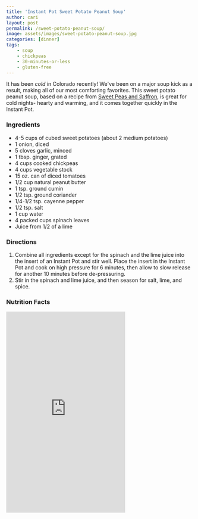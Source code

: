 ```yaml
---
title: 'Instant Pot Sweet Potato Peanut Soup'
author: cari
layout: post
permalink: /sweet-potato-peanut-soup/
image: assets/images/sweet-potato-peanut-soup.jpg
categories: [dinner]
tags:
    - soup
    - chickpeas
    - 30-minutes-or-less
    - gluten-free
---
```


It has been *cold* in Colorado recently! We've been on a major soup kick as a result, making all of our most comforting favorites. This sweet potato peanut soup, based on a recipe from [Sweet Peas and Saffron](https://sweetpeasandsaffron.com/african-peanut-stew), is great for cold nights- hearty and warming, and it comes together quickly in the Instant Pot. 

<h3> Ingredients </h3>

- 4-5 cups of cubed sweet potatoes (about 2 medium potatoes)
- 1 onion, diced
- 5 cloves garlic, minced
- 1 tbsp. ginger, grated
- 4 cups cooked chickpeas
- 4 cups vegetable stock
- 15 oz. can of diced tomatoes
- 1/2 cup natural peanut butter
- 1 tsp. ground cumin
- 1/2 tsp. ground coriander
- 1/4-1/2 tsp. cayenne pepper
- 1/2 tsp. salt
- 1 cup water
- 4 packed cups spinach leaves
- Juice from 1/2 of a lime

<h3> Directions </h3>

1. Combine all ingredients except for the spinach and the lime juice into the insert of an Instant Pot and stir well. Place the insert in the Instant Pot and cook on high pressure for 6 minutes, then allow to slow release for another 10 minutes before de-pressuring.
2. Stir in the spinach and lime juice, and then season for salt, lime, and spice.

<h3> Nutrition Facts </h3>

<iframe title="CRONOMETER.com" width="320" height="540" src="https://cronometer.com/facts.html?food=31501587&measure=0&labelType=AMERICAN_2016" frameborder="0"></iframe>

